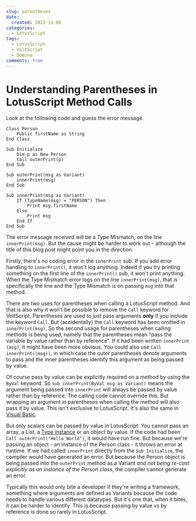 ```yaml
---
slug: parentheses
date: 
  created: 2022-11-06
categories:
  - LotusScript
tags: 
  - LotusScript
  - VoltScript
  - Domino
comments: true
---
```

# Understanding Parentheses in LotusScript Method Calls

Look at the following code and guess the error message.

<!-- more -->

```vbscript
Class Person
    Public firstName as String
End Class

Sub Initialize
    Dim p as New Person
    Call outerPrint(p)
End Sub

Sub outerPrint(msg as Variant)
    innerPrint(msg)
End Sub

Sub innerPrint(msg as Variant)
    If (TypeName(msg) = "PERSON") Then
        Print msg.firstName
    Else
        Print msg
    End If
End Sub
```

The error message received will be a Type Mismatch, on the line `innerPrint(msg)`. But the cause might be harder to work out - although the title of this blog post might point you in the direction.

Firstly, there's no coding error in the `innerPrint` sub. If you add error handling to `innerPrint()`, it won't log anything. Indeed if you try printing something on the first line of the `innerPrint()` sub, it won't print anything. When the Type Mismatch error logs on the line `innerPrint(msg)`, that is specifically the line and the Type Mismatch is on passing `msg` into that method.

There are two uses for parentheses when calling a LotusScript method. And that is also why it won't be possible to remove the `Call` keyword for VoltScript. Parentheses are used to *just* pass arguments **only** if you include the keyword `Call`. But (accidentally) the `Call` keyword has been omitted in `innerPrint(msg)`. So the second usage for parentheses when calling methods is being used, namely that the parentheses mean "pass the variable by value rather than by reference". If it had been written `innerPrint (msg)`, it might have been more obvious. You could also use `Call innerPrint((msg))`, in which case the outer parentheses denote arguments to pass and the inner parentheses identify this argument as being passed by value.

Of course pass by value can be explicitly required on a method by using the `ByVal` keyword. So `Sub innerPrint(ByVal msg as Variant)` means the argument being passed into `innerPrint` will always be passed by value rather than by reference. The calling code cannot override this. But wrapping an argument in parentheses when calling the method will also pass it by value. This isn't exclusive to LotusScript. It's also the same in [Visual Basic](https://learn.microsoft.com/en-us/dotnet/visual-basic/programming-guide/language-features/procedures/passing-arguments-by-value-and-by-reference#determination-of-the-passing-mechanism).

But only scalars can be passed by value in LotusScript. You cannot pass an array, a List, a [Type instance](https://help.hcltechsw.com/dom_designer/12.0.0/basic/LSAZ_TYPE_STATEMENT.html) or an object by value. If the code had been `Call outerPrint("Hello World")`, it would have run fine. But because we're passing an object - an instance of the Person class - it throws an error at runtime. If we had called `innerPrint` directly from the `Sub Initialize`, the compiler would have generated an error. But because the Person object is being passed into the `outerPrint` method as a Variant *and not being re-cast explicitly as an instance of the Person class*, the compiler cannot generate an error.

Typically this would only bite a developer if they're writing a framework, something where arguments are defined as Variants because the code needs to handle various different datatypes. But it's one that, when it bites, it can be harder to identify. This is because passing by value vs by reference is done so rarely in LotusScript.
